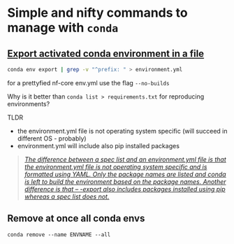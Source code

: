 # Simple and nifty commands to manage with `conda`


## [Export activated conda environment in a file](https://stackoverflow.com/questions/56472295/can-you-export-a-created-python-conda-environment-for-others-to-activate-on-thei)

```bash
conda env export | grep -v "^prefix: " > environment.yml
```

for a prettyfied nf-core env.yml use the flag `--no-builds`

Why is it better than `conda list > requirements.txt` for reproducing environments?

TLDR

- the environment.yml file is not operating system specific (will succeed in different OS - probably)
- environment.yml will include also pip installed packages

> [_The difference between a spec list and an environment.yml file is that the environment.yml file is not operating system specific and is formatted using YAML. Only the package names are listed and conda is left to build the environment based on the package names. Another difference is that – -export also includes packages installed using pip whereas a spec list does not._](https://www.anaconda.com/moving-conda-environments/)

## Remove at once all conda envs

```
conda remove --name ENVNAME --all
```
